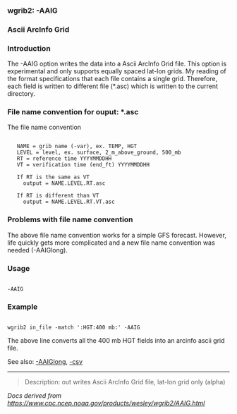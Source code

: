 
### wgrib2: -AAIG


### Ascii ArcInfo Grid



### Introduction



The -AAIG option writes the data into a Ascii ArcInfo Grid file. 
This option is experimental and only supports equally spaced lat-lon grids. 
My reading of the format specifications that each file contains a single grid.
Therefore, each field is written to different file (\*.asc) which 
is written to the current directory.

### File name convention for ouput: \*.asc



The file name convention


```

   NAME = grib name (-var), ex. TEMP, HGT  
   LEVEL = level, ex. surface, 2_m_above_ground, 500_mb
   RT = reference time YYYYMMDDHH
   VT = verification time (end_ft) YYYYMMDDHH

   If RT is the same as VT
     output = NAME.LEVEL.RT.asc

   If RT is different than VT
     output = NAME.LEVEL.RT.VT.asc

```

### Problems with file name convention


 The above file name convention works for a simple GFS forecast.
However, life quickly gets more complicated and a new file name
convention was needed (-AAIGlong).

### Usage




```

-AAIG

```

### Example




```

wgrib2 in_file -match ':HGT:400 mb:' -AAIG

```

The above line converts all the 400 mb HGT fields into an
arcinfo ascii grid file.



See also: [-AAIGlong](./AAIGlong.html),
[-csv](./csv.html)














----

>Description: out          writes Ascii ArcInfo Grid file, lat-lon grid only (alpha)

_Docs derived from <https://www.cpc.ncep.noaa.gov/products/wesley/wgrib2/AAIG.html>_